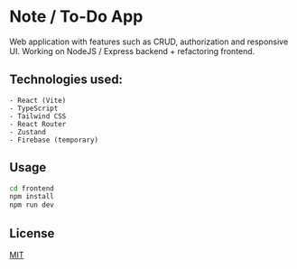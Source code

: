 # Note / To-Do App

Web application with features such as CRUD, authorization and responsive UI.
Working on NodeJS / Express backend + refactoring frontend.

## Technologies used:
    - React (Vite)
    - TypeScript
    - Tailwind CSS
    - React Router
    - Zustand
    - Firebase (temporary)

## Usage

```bash
cd frontend
npm install
npm run dev
```

## License

[MIT](https://choosealicense.com/licenses/mit/)